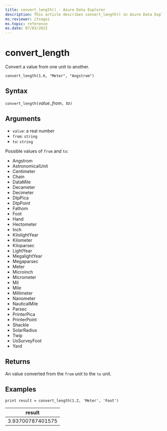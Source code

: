 ```yaml
---
title: convert_length() - Azure Data Explorer
description: This article describes convert_length() in Azure Data Explorer.
ms.reviewer: itsagui
ms.topic: reference
ms.date: 07/03/2022
---
```

# convert_length

Convert a value from one unit to another.

```kusto
convert_length(1.6, "Meter", "Angstrom")
```

## Syntax

`convert_length(`*value*`,`*from*`, `*to*`)`

## Arguments

* `value`: a real number
* `from`: `string`
* `to`: `string`

Possible values of `from` and `to`: 
* Angstrom
* AstronomicalUnit
* Centimeter
* Chain
* DataMile
* Decameter
* Decimeter
* DtpPica
* DtpPoint
* Fathom
* Foot
* Hand
* Hectometer
* Inch
* KilolightYear
* Kilometer
* Kiloparsec
* LightYear
* MegalightYear
* Megaparsec
* Meter
* Microinch
* Micrometer
* Mil
* Mile
* Millimeter
* Nanometer
* NauticalMile
* Parsec
* PrinterPica
* PrinterPoint
* Shackle
* SolarRadius
* Twip
* UsSurveyFoot
* Yard

## Returns

An value converted from the `from` unit to the `to` unit.

## Examples

```kusto
print result = convert_length(1.2, 'Meter', 'Foot')
```

|result|
|---|
|3.93700787401575|
